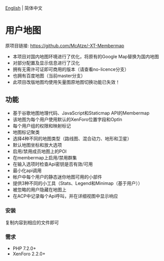 [English](readme.md) | 简体中文

# 用户地图
原项目链接: https://github.com/McAtze/-XT-Membermap
- 本项目对国内地图环境进行了优化，将原有的Google Map替换为国内地图
- 对部分配置及显示信息进行了汉化
- 拥有无需许可证即可商用的版本（请查看no-licence分支）
- 也拥有百度地图（当前master分支）
- 此项目改版地图均使用矢量图原地图切换功能已失效！

## 功能
- 基于谷歌地图地理代码、JavaScript和Staticmap API的Membermap
- 该地图为每个用户使用默认的XenForo位置字段和OptIn
- 每个用户组的权限和映射标记
- 地图标记聚类
- 选择4种不同的地图类型（路线图、混合动力、地形和卫星）
- 默认地图坐标和放大选项
- 启用/禁用成员地图上的POI
- 在membermap上启用/禁用群集
- 在输入选项时检查Api密钥是否有效/可用
- 最小化api调用
- 帐户中每个用户的静态迷你地图可用的小部件
- 提供3种不同的小工具（Stats、Legend和Minimap（基于用户））
- 被忽略的用户隐藏在地图上
- 在ACP中记录每个Api呼叫，并在详细视图中显示响应

### 安装
复制内容到相应的文件即可

### 需求

- PHP 7.2.0+
- XenForo 2.2.0+

